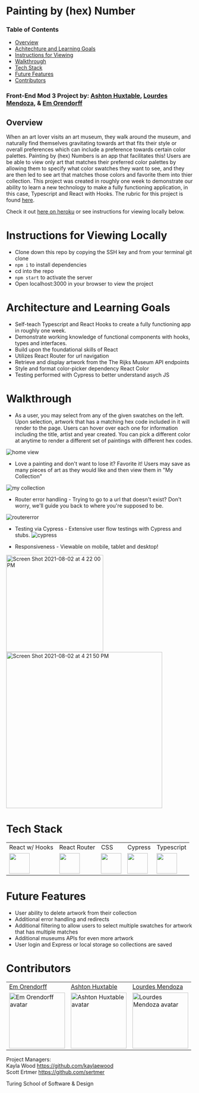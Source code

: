 # Painting by (hex) Number 

### Table of Contents
- [Overview](#overview)
- [Achitechture and Learning Goals](#architechture-and-learning-goals)
- [Instructions for Viewing](#instructions-for-viewing)
- [Walkthrough](#walkthrough)
- [Tech Stack](#tech-stack)
- [Future Features](#future-features)
- [Contributors](#contributors)

### Front-End Mod 3 Project by: [Ashton Huxtable](https://github.com/ashton-huxtable), [Lourdes Mendoza](https://github.com/mendozalourdes),  & [Em Orendorff](https://github.com/emorendorff)

## Overview

When an art lover visits an art museum, they walk around the museum, and naturally find themselves gravitating towards art that fits their style or overall preferences which can include a preference towards certain color palettes. Painting by (hex) Numbers is an app that facilitates this! Users are be able to view only art that matches their preferred color palettes by allowing them to specify what color swatches they want to see, and they are then led to see art that matches those colors and favorite them into thier collection. This project was created in roughly one week to demonstrate our ability to learn a new technology to make a fully functioning application, in this case, Typescript and React with Hooks. The rubric for this project is found [here](https://frontend.turing.edu/projects/module-3/stretch.html). 

Check it out [here on heroku](https://paint-by-hex-number.herokuapp.com/) or see instructions for viewing locally below. 


# Instructions for Viewing Locally 
  * Clone down this repo by copying the SSH key and from your terminal git clone <repo SSH key>
  * `npm i` to install dependencies
  * cd into the repo
  * `npm start` to activate the server
  * Open localhost:3000 in your browser to view the project

  
# Architecture and Learning Goals 
  * Self-teach Typescript and React Hooks to create a fully functioning app in roughly one week. 
  * Demonstrate working knowledge of functional components with hooks, types and interfaces. 
  * Build upon the foundational skills of React  
  * Utilizes React Router for url navigation
  * Retrieve and display artwork from the The Rijks Museum API endpoints
  * Style and format color-picker dependency React Color 
  * Testing performed with Cypress to better understand asych JS
  
# Walkthrough
  
- As a user, you may select from any of the given swatches on the left. Upon selection, artwork that has a matching hex code included in it will render to the page. Users can hover over each one for information including the title, artist and year created. You can pick a different color at anytime to render a different set of paintings with different hex codes. 
  
![home view](https://user-images.githubusercontent.com/77934658/127924815-0d7c3e39-6a1b-4fb3-985e-d1f2bca4caad.gif)

- Love a painting and don't want to lose it? Favorite it! Users may save as many pieces of art as they would like and then view them in "My Collection"   
  
![my collection](https://user-images.githubusercontent.com/77934658/127924865-b8163887-8538-4306-b4de-8c3b77f051e2.gif)
   
- Router error handling - Trying to go to a url that doesn't exist? Don't worry, we'll guide you back to where you're supposed to be. 
  
![routererror](https://user-images.githubusercontent.com/77934658/127925102-7017232a-1f0f-4550-8bbe-c69b556f8edf.gif)

  
- Testing via Cypress - Extensive user flow testings with Cypress and stubs. 
![cypress](https://media.giphy.com/media/P12IvgYIX06rvcu7oH/giphy.gif)
  
- Responsiveness - Viewable on mobile, tablet and desktop! 
<img width="261" alt="Screen Shot 2021-08-02 at 4 22 00 PM" src="https://user-images.githubusercontent.com/77934658/127925509-c718fa3a-b9a7-4323-b30e-ff5ae3f03250.png">
<img width="420" alt="Screen Shot 2021-08-02 at 4 21 50 PM" src="https://user-images.githubusercontent.com/77934658/127925524-cbb72d05-c441-4135-b600-62394d5f5b52.png">

  
# Tech Stack
<table>
  <tr>
    <td>React w/ Hooks</td>
    <td>React Router</td>
    <td>CSS</td>
    <td>Cypress</td>
    <td>Typescript</td>
  </tr>
  <tr>
    <td><img width="55" src="https://raw.githubusercontent.com/gilbarbara/logos/master/logos/react.svg"/></td>
    <td><img width="55" src="https://raw.githubusercontent.com/gilbarbara/logos/master/logos/react-router.svg"/></td>
    <td><img width="55" src="https://raw.githubusercontent.com/gilbarbara/logos/master/logos/css-3.svg"/></td>
    <td><img width="55" src="https://raw.githubusercontent.com/gilbarbara/logos/master/logos/cypress.svg"/></td>
    <td><img width="55" src="https://upload.wikimedia.org/wikipedia/commons/thumb/4/4c/Typescript_logo_2020.svg/64px-Typescript_logo_2020.svg.png"/></td>
  </tr>
</table>
  
# Future Features 
 
  - User ability to delete artwork from their collection  
  - Additional error handling and redirects 
  - Additional filtering to allow users to select multiple swatches for artwork that has multiple matches 
  - Additional museums APIs for even more artwork
  - User login and Express or local storage so collections are saved
  
# Contributors
 
 <table>
  <tr>
    <td><a href="https://github.com/emorendorff">Em Orendorff</td>
    <td><a href="https://github.com/ashton-huxtable">Ashton Huxtable</td>
    <td><a href="https://github.com/mendozalourdes">Lourdes Mendoza</td>
  </tr>
  <tr>
    <td><img width="150" height="auto" src="https://avatars.githubusercontent.com/u/77934658?v=4" alt="Em Orendorff avatar"/></td>
    <td><img width="150" height="auto" src="https://avatars.githubusercontent.com/u/78318468?v=4" alt="Ashton Huxtable avatar"/></td>
    <td><img width="150" height="auto" src="https://avatars.githubusercontent.com/u/78240633?v=4" alt="Lourdes Mendoza avatar"/></td>
  </tr>
</table>

Project Managers:  
  Kayla Wood https://github.com/kaylaewood  
  Scott Ertmer https://github.com/sertmer
  
Turing School of Software & Design 
  
